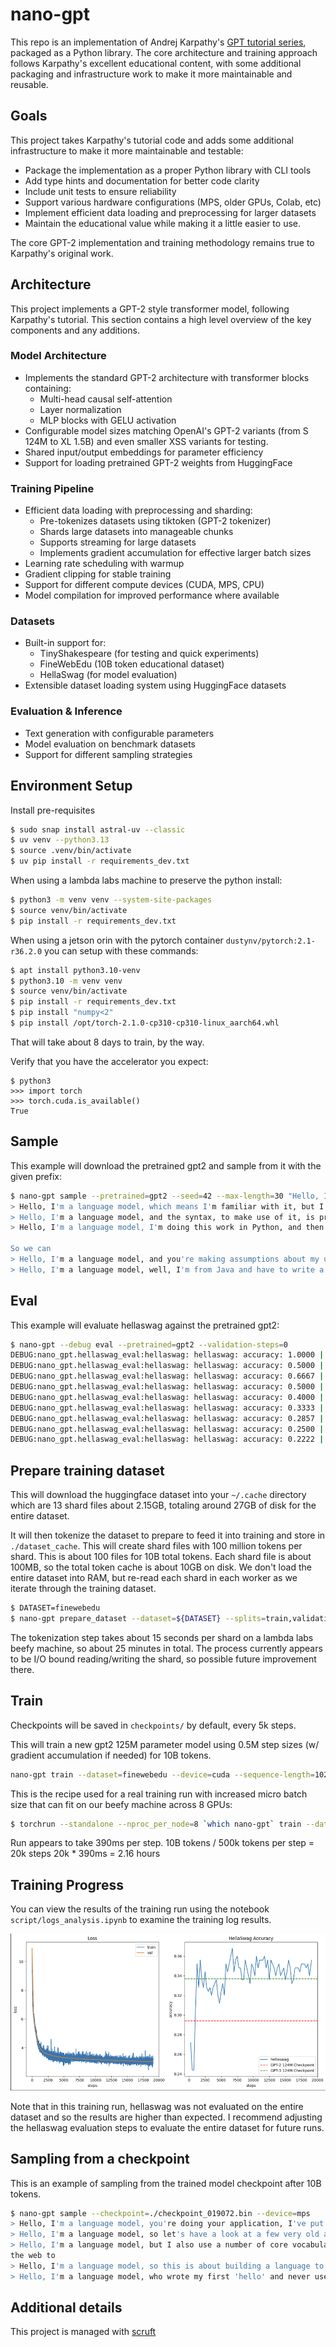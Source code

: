 # nano-gpt

This repo is an implementation of Andrej Karpathy's [GPT tutorial series](https://www.youtube.com/playlist?list=PLAqhIrjkxbuWI23v9cThsA9GvCAUhRvKZ), packaged as a Python library. The core architecture and training approach follows Karpathy's excellent educational content, with some additional packaging and infrastructure work to make it more maintainable and reusable.

## Goals

This project takes Karpathy's tutorial code and adds some additional infrastructure to make it more maintainable and testable:

- Package the implementation as a proper Python library with CLI tools
- Add type hints and documentation for better code clarity
- Include unit tests to ensure reliability
- Support various hardware configurations (MPS, older GPUs, Colab, etc)
- Implement efficient data loading and preprocessing for larger datasets
- Maintain the educational value while making it a little easier to use.

The core GPT-2 implementation and training methodology remains true to Karpathy's original work.

## Architecture

This project implements a GPT-2 style transformer model, following Karpathy's tutorial. This
section contains a high level overview of the key components and any additions.

### Model Architecture
- Implements the standard GPT-2 architecture with transformer blocks containing:
  - Multi-head causal self-attention
  - Layer normalization
  - MLP blocks with GELU activation
- Configurable model sizes matching OpenAI's GPT-2 variants (from S 124M to XL 1.5B) and even smaller XSS variants for testing.
- Shared input/output embeddings for parameter efficiency
- Support for loading pretrained GPT-2 weights from HuggingFace

### Training Pipeline
- Efficient data loading with preprocessing and sharding:
  - Pre-tokenizes datasets using tiktoken (GPT-2 tokenizer)
  - Shards large datasets into manageable chunks
  - Supports streaming for large datasets
  - Implements gradient accumulation for effective larger batch sizes
- Learning rate scheduling with warmup
- Gradient clipping for stable training
- Support for different compute devices (CUDA, MPS, CPU)
- Model compilation for improved performance where available

### Datasets
- Built-in support for:
  - TinyShakespeare (for testing and quick experiments)
  - FineWebEdu (10B token educational dataset)
  - HellaSwag (for model evaluation)
- Extensible dataset loading system using HuggingFace datasets

### Evaluation & Inference
- Text generation with configurable parameters
- Model evaluation on benchmark datasets
- Support for different sampling strategies


## Environment Setup

Install pre-requisites

```bash
$ sudo snap install astral-uv --classic
$ uv venv --python3.13
$ source .venv/bin/activate
$ uv pip install -r requirements_dev.txt
```

When using a lambda labs machine to preserve the python install:

```bash
$ python3 -m venv venv --system-site-packages
$ source venv/bin/activate
$ pip install -r requirements_dev.txt
```

When using a jetson orin with the pytorch container `dustynv/pytorch:2.1-r36.2.0`
you can setup with these commands:

```bash
$ apt install python3.10-venv
$ python3.10 -m venv venv
$ source venv/bin/activate
$ pip install -r requirements_dev.txt
$ pip install "numpy<2"
$ pip install /opt/torch-2.1.0-cp310-cp310-linux_aarch64.whl
```
That will take about 8 days to train, by the way.


Verify that you have the accelerator you expect:
```
$ python3
>>> import torch
>>> torch.cuda.is_available()
True
```

## Sample

This example will download the pretrained gpt2 and sample from it with the given prefix:

```bash
$ nano-gpt sample --pretrained=gpt2 --seed=42 --max-length=30 "Hello, I'm a language model,"
> Hello, I'm a language model, which means I'm familiar with it, but I'm not fluent in that. Well, with that said,
> Hello, I'm a language model, and the syntax, to make use of it, is pretty good. So why do you have that and not
> Hello, I'm a language model, I'm doing this work in Python, and then I'm writing code for Haskell.

So we can
> Hello, I'm a language model, and you're making assumptions about my use of them. I'm not a natural language learner. I'm
> Hello, I'm a language model, well, I'm from Java and have to write a programming language for it. I have my own vocabulary because
```

## Eval

This example will evaluate hellaswag against the pretrained gpt2:

```bash
$ nano-gpt --debug eval --pretrained=gpt2 --validation-steps=0
DEBUG:nano_gpt.hellaswag_eval:hellaswag: hellaswag: accuracy: 1.0000 | total: 1 | correct: 1
DEBUG:nano_gpt.hellaswag_eval:hellaswag: hellaswag: accuracy: 0.5000 | total: 2 | correct: 1
DEBUG:nano_gpt.hellaswag_eval:hellaswag: hellaswag: accuracy: 0.6667 | total: 3 | correct: 2
DEBUG:nano_gpt.hellaswag_eval:hellaswag: hellaswag: accuracy: 0.5000 | total: 4 | correct: 2
DEBUG:nano_gpt.hellaswag_eval:hellaswag: hellaswag: accuracy: 0.4000 | total: 5 | correct: 2
DEBUG:nano_gpt.hellaswag_eval:hellaswag: hellaswag: accuracy: 0.3333 | total: 6 | correct: 2
DEBUG:nano_gpt.hellaswag_eval:hellaswag: hellaswag: accuracy: 0.2857 | total: 7 | correct: 2
DEBUG:nano_gpt.hellaswag_eval:hellaswag: hellaswag: accuracy: 0.2500 | total: 8 | correct: 2
DEBUG:nano_gpt.hellaswag_eval:hellaswag: hellaswag: accuracy: 0.2222 | total: 9 | correct: 2
```

## Prepare training dataset

This will download the huggingface dataset into your `~/.cache` directory
which are 13 shard files about 2.15GB, totaling around 27GB of disk for the
entire dataset.

It will then tokenize the dataset to prepare to feed it into training and
store in `./dataset_cache`. This will create shard files with 100 million tokens
per shard. This is about 100 files for 10B total tokens. Each shard file is
about 100MB, so the total token cache is about 10GB on disk. We
don't load the entire dataset into RAM, but re-read each shard in each worker
as we iterate through the training dataset.

```bash
$ DATASET=finewebedu
$ nano-gpt prepare_dataset --dataset=${DATASET} --splits=train,validation
```

The tokenization step takes about 15 seconds per shard on a lambda labs beefy
machine, so about 25 minutes in total. The process currently appears to be I/O
bound reading/writing the shard, so possible future improvement there.


## Train

Checkpoints will be saved in `checkpoints/` by default, every 5k steps.

This will train a new gpt2 125M parameter model using 0.5M step sizes
(w/ gradient accumulation if needed) for 10B tokens.

```bash
nano-gpt train --dataset=finewebedu --device=cuda --sequence-length=1024 --micro-batch-size=16
```

This is the recipe used for a real training run with increased micro batch size
that can fit on our beefy machine across 8 GPUs:

```bash
$ torchrun --standalone --nproc_per_node=8 `which nano-gpt` train --dataset=${DATASET} --micro-batch-size=32 --hellaswag_samples=250
```

Run appears to take 390ms per step.
10B tokens / 500k tokens per step = 20k steps
20k * 390ms = 2.16 hours

## Training Progress

You can view the results of the training run using the notebook
`script/logs_analysis.ipynb` to examine the training log results.

![Screenshot Training Log](artifacts/train-log.png)

Note that in this training run, hellaswag was not evaluated on the entire dataset
and so the results are higher than expected. I recommend adjusting the hellaswag
evaluation steps to evaluate the entire dataset for future runs.

## Sampling from a checkpoint

This is an example of sampling from the trained model checkpoint after 10B tokens.

```bash
$ nano-gpt sample --checkpoint=./checkpoint_019072.bin --device=mps        
> Hello, I'm a language model, you're doing your application, I've put your main program and you want to model. Here are some things
> Hello, I'm a language model, so let's have a look at a few very old and popular dialects with some basic information about some of
> Hello, I'm a language model, but I also use a number of core vocabulary from the Python language and some data structures from
the web to
> Hello, I'm a language model, so this is about building a language to help my students to express themselves in all possible situations when they are in
> Hello, I'm a language model, who wrote my first 'hello' and never used it, but my first 'hello' can't be in
```


## Additional details

This project is managed with [scruft](https://github.com/allenporter/scruft)
